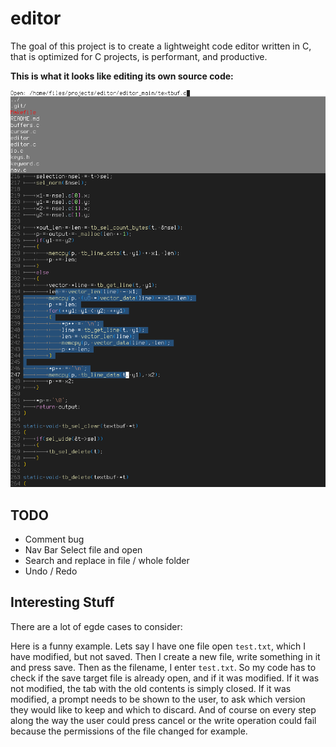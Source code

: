 # editor

The goal of this project is to create a lightweight code editor written in C,
that is optimized for C projects, is performant, and productive.

**This is what it looks like editing its own source code:**

![Screenshot of Editor](screenshot0.png)

## TODO

- Comment bug
- Nav Bar Select file and open
- Search and replace in file / whole folder
- Undo / Redo

## Interesting Stuff

There are a lot of egde cases to consider:

Here is a funny example. Lets say I have one file open `test.txt`, which I have
modified, but not saved. Then I create a new file, write something in it
and press save. Then as the filename, I enter `test.txt`. So my code has to
check if the save target file is already open, and if it was modified.
If it was not modified, the tab with the old contents is simply closed.
If it was modified, a prompt needs to be shown to the user, to ask which
version they would like to keep and which to discard. And of course on every
step along the way the user could press cancel or the write operation could
fail because the permissions of the file changed for example.
